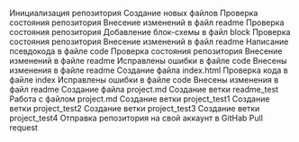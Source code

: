 Инициализация репозитория
Создание новых файлов
Проверка состояния репозитория
Внесение изменений в файл readme
Проверка состояния репозитория
Добавление блок-схемы в файл block
Проверка состояния репозитория
Внесение изменений в файл readme
Написание псевдокода в файле code
Проверка состояния репозитория
Внесение изменений в файле readme
Исправлены ошибки в файле code
Внесены изменения в файле readme
Создание файла index.html
Проверка кода в файле index
Исправлены ошибки в файле code
Внесены изменения в файл readme
Создание файла project.md
Создание ветки readme_test
Работа с файлом project.md
Создание ветки project_test1
Создание ветки project_test2
Создание ветки project_test3
Создание ветки project_test4
Отправка репозитория на свой аккаунт в GitHab
Pull request 

